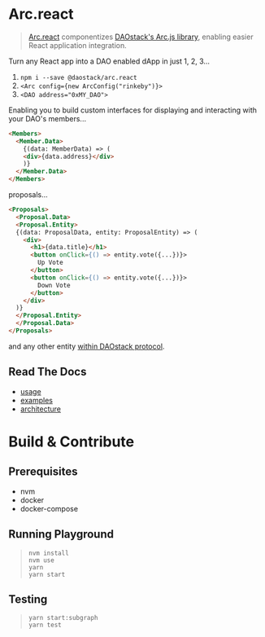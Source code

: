 # Arc.react

> [Arc.react](https://github.com/daostack/arc.react) componentizes [DAOstack's Arc.js library](https://github.com/daostack/arc.js), enabling easier React application integration.

Turn any React app into a DAO enabled dApp in just 1, 2, 3...

1. `npm i --save @daostack/arc.react`
2. `<Arc config={new ArcConfig("rinkeby")}>`
3. `<DAO address="0xMY_DAO">`

Enabling you to build custom interfaces for displaying and interacting with your DAO's members...

```html
<Members>
  <Member.Data>
    {(data: MemberData) => (
    <div>{data.address}</div>
    )}
  </Member.Data>
</Members>
```

proposals...

```html
<Proposals>
  <Proposal.Data>
  <Proposal.Entity>
  {(data: ProposalData, entity: ProposalEntity) => (
    <div>
      <h1>{data.title}</h1>
      <button onClick={() => entity.vote({...})}>
        Up Vote
      </button>
      <button onClick={() => entity.vote({...})}>
        Down Vote
      </button>
    </div>
  )}
  </Proposal.Entity>
  </Proposal.Data>
</Proposals>
```

and any other entity [within DAOstack protocol](./src/components).

## Read The Docs

- [usage](./documentation/usage.md)
- [examples](./documentation/examples.md)
- [architecture](./documentation/architecture.md)

# Build & Contribute

## Prerequisites

- nvm
- docker
- docker-compose

## Running Playground

> `nvm install`  
> `nvm use`  
> `yarn`  
> `yarn start`

## Testing

> `yarn start:subgraph`  
> `yarn test`
